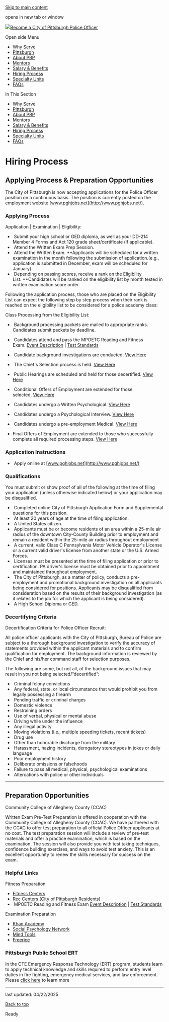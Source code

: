 [Skip to main content](https://www.pittsburghpa.gov/Safety/Police/Police-Officer-Recruitment/Hiring-Process#main-content)

opens in new tab or window

[![](https://www.pittsburghpa.gov/files/ocwebsite/aa717933-a856-488c-b5d6-85f4f6d46ff0/logo.png?w=88)Become a City of Pittsburgh Police Officer](https://www.pittsburghpa.gov/Safety/Police/Police-Officer-Recruitment)

Open side Menu

- [Why Serve](https://www.pittsburghpa.gov/Safety/Police/Police-Officer-Recruitment/Why-Serve)
- [Pittsburgh](https://www.pittsburghpa.gov/Safety/Police/Police-Officer-Recruitment/Pittsburgh)
- [About PBP](https://www.pittsburghpa.gov/Safety/Police/Police-Officer-Recruitment/About-PBP)
- [Mentors](https://www.pittsburghpa.gov/Safety/Police/Police-Officer-Recruitment/Mentors)
- [Salary & Benefits](https://www.pittsburghpa.gov/Safety/Police/Police-Officer-Recruitment/Salary-Benefits)
- [Hiring Process](https://www.pittsburghpa.gov/Safety/Police/Police-Officer-Recruitment/Hiring-Process)
- [Specialty Units](https://www.pittsburghpa.gov/Safety/Police/Police-Officer-Recruitment/Specialty-Units)
- [FAQs](https://www.pittsburghpa.gov/Safety/Police/Police-Officer-Recruitment/FAQs)

In This Section

- [Why Serve](https://www.pittsburghpa.gov/Safety/Police/Police-Officer-Recruitment/Why-Serve)
- [Pittsburgh](https://www.pittsburghpa.gov/Safety/Police/Police-Officer-Recruitment/Pittsburgh)
- [About PBP](https://www.pittsburghpa.gov/Safety/Police/Police-Officer-Recruitment/About-PBP)
- [Mentors](https://www.pittsburghpa.gov/Safety/Police/Police-Officer-Recruitment/Mentors)
- [Salary & Benefits](https://www.pittsburghpa.gov/Safety/Police/Police-Officer-Recruitment/Salary-Benefits)
- [Hiring Process](https://www.pittsburghpa.gov/Safety/Police/Police-Officer-Recruitment/Hiring-Process)
- [Specialty Units](https://www.pittsburghpa.gov/Safety/Police/Police-Officer-Recruitment/Specialty-Units)
- [FAQs](https://www.pittsburghpa.gov/Safety/Police/Police-Officer-Recruitment/FAQs)

# Hiring Process

## Applying Process & Preparation Opportunities

The City of Pittsburgh is now accepting applications for the Police Officer position on a continuous basis. The position is currently posted on the employment website [www.pghjobs.net](http://www.pghjobs.net/).

### Applying Process

Application \| Examination \| Eligibility:

-  Submit your high school or GED diploma, as well as your DD-214 Member 4 Forms and Act 120 grade sheet/certificate (if applicable).
-  Attend the Written Exam Prep Session.
-  Attend the Written Exam. \*\*Applicants will be scheduled for a written examination in the month following the submission of application.(e.g., application is submitted in December, exam will be scheduled for January).
-  Depending on passing scores, receive a rank on the Eligibility List. \*\*Candidates will be ranked on the eligibility list by month tested in written examination score order.

Following the application process, those who are placed on the Eligibility List can expect the following step by step process when their rank is reached on the eligibility list to be considered for a police academy class:

Class Processing from the Eligibility List:

-  Background processing packets are mailed to appropriate ranks. Candidates submit packets by deadline.
-  Candidates attend and pass the MPOETC Reading and Fitness Exam. [Event Description](https://apps.pittsburghpa.gov/redtail/images/17720_Fitness_Test_Event_Descriptions_2021.pdf) \| [Test Standards](http://apps.pittsburghpa.gov/redtail/images/25409_MPOETC_30_percent_standards_-_Revised_2024.pdf)

-  Candidate background investigations are conducted. [View Here](http://apps.pittsburghpa.gov/pcsc/Background_Investigations_Processes.pdf)
-  The Chief's Selection process is held. [View Here](http://apps.pittsburghpa.gov/pcsc/Police_Officer_Processing_Information.pdf)
-  Public Hearings are scheduled and held for those decertified. [View Here](http://apps.pittsburghpa.gov/pcsc/Police_Officer_Public_Hearing_Information.pdf)
-  Conditional Offers of Employment are extended for those selected. [View Here](http://apps.pittsburghpa.gov/pcsc/Police_Officer_Processing_Information.pdf)
-  Candidates undergo a Written Psychological. [View Here](http://apps.pittsburghpa.gov/pcsc/Police_Officer_Processing_Information.pdf)
-  Candidates undergo a Psychological Interview. [View Here](http://apps.pittsburghpa.gov/pcsc/Police_Officer_Processing_Information.pdf)
-  Candidates undergo a pre-employment Medical. [View Here](http://apps.pittsburghpa.gov/pcsc/Police_Officer_Processing_Information.pdf)
- Final Offers of Employment are extended to those who successfully complete all required processing steps. [View Here](http://apps.pittsburghpa.gov/pcsc/Police_Officer_Processing_Information.pdf)

### Application Instructions

-  Apply online at [www.pghjobs.net](http://www.pghjobs.net/)

### Qualifications

You must submit or show proof of all of the following at the time of filing your application (unless otherwise indicated below) or your application may be disqualified.

-  Completed online City of Pittsburgh Application Form and Supplemental questions for this position.
-  At least 20 years of age at the time of filing application.
-  A United States citizen.
-  Applicants must be or become residents of an area within a 25-mile air radius of the downtown City-County Building prior to employment and remain a resident within the 25-mile air radius throughout employment
-  A current, valid Class C Pennsylvania Motor Vehicle Operator's License or a current valid driver's license from another state or the U.S. Armed Forces.
-  Licenses must be presented at the time of filing application or prior to certification. PA driver's license must be obtained prior to appointment and maintained throughout employment.
-  The City of Pittsburgh, as a matter of policy, conducts a pre-employment and promotional background investigation on all applicants being considered for positions. Applicants may be disqualified from consideration based on the results of their background investigation (as it relates to the job for which the applicant is being considered).
-  A High School Diploma or GED.

### Decertifying Criteria

Decertification Criteria for Police Officer Recruit:

All police officer applicants with the City of Pittsburgh, Bureau of Police are subject to a thorough background investigation to verify the accuracy of statements provided within the applicant materials and to confirm qualification for employment. The background information is reviewed by the Chief and his/her command staff for selection purposes.

The following are some, but not all, of the background issues that may result in you not being selected/“decertified”:

-  Criminal felony convictions
-  Any federal, state, or local circumstance that would prohibit you from legally possessing a firearm
-  Pending traffic or criminal charges
-  Domestic violence
-  Restraining orders
-  Use of verbal, physical or mental abuse
-  Driving while under the influence
-  Any illegal activity
-  Moving violations (i.e., multiple speeding tickets, recent tickets)
-  Drug use
-  Other than honorable discharge from the military
-  Harassment, hazing incidents, derogatory stereotypes in jokes or daily language
-  Poor employment history
-  Deliberate omissions or falsehoods
-  Failure to pass all medical, physical, psychological examinations
-  Altercations with police or other individuals

* * *

## Preparation Opportunities

Community College of Allegheny County (CCAC)

Written Exam Pre-Test Preparation is offered in cooperation with the Community College of Allegheny County (CCAC). We have partnered with the CCAC to offer test preparation to all official Police Officer applicants at no cost. The test preparation session will include a review of pre-test materials and offer a practice examination, which is based on the examination. The session will also provide you with test taking techniques, confidence building exercises, and ways to avoid test anxiety. This is an excellent opportunity to renew the skills necessary for success on the exam.

### Helpful Links

Fitness Preparation

- [Fitness Centers](https://joinpghpolice.com/applying/process.html)
- [Rec Centers (City of Pittsburgh Residents)](https://pittsburghpa.gov/citiparks/rec-centers)
-  MPOETC Reading and Fitness Exam [Event Description](https://apps.pittsburghpa.gov/redtail/images/17720_Fitness_Test_Event_Descriptions_2021.pdf) \| [Test Standards](http://apps.pittsburghpa.gov/redtail/images/25409_MPOETC_30_percent_standards_-_Revised_2024.pdf)

Examination Preparation

- [Khan Academy](http://www.khanacademy.org/)
- [Social Psychology Network](http://www.socialpsychology.org/testtips.htm)
- [Mind Tools](http://www.mindtools.com/)
- [Freerice](http://www.freerice.com/)

### Pittsburgh Public School ERT

In the CTE Emergency Response Technology (ERT) program, students learn to apply technical knowledge and skills required to perform entry level duties in fire fighting, emergency medical services, and law enforcement. Please [click here](https://www.pghschools.org/Page/5136 "Pittsburgh Public School ERT") to learn more

* * *

last updated: 04/22/2025

[Back to top](https://www.pittsburghpa.gov/Safety/Police/Police-Officer-Recruitment/Hiring-Process#body-top)

Ready

